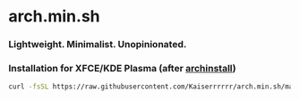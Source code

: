 # arch.min.sh

### Lightweight. Minimalist. Unopinionated.

### Installation for XFCE/KDE Plasma (after [archinstall](https://wiki.archlinux.org/title/Archinstall))
```bash
curl -fsSL https://raw.githubusercontent.com/Kaiserrrrrr/arch.min.sh/main/install.sh | sh
```

